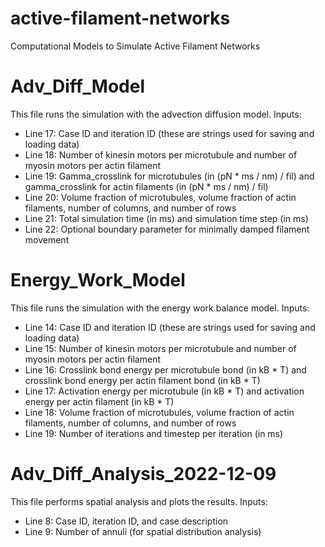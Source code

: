 # active-filament-networks
Computational Models to Simulate Active Filament Networks

# Adv_Diff_Model
This file runs the simulation with the advection diffusion model.
Inputs:
- Line 17: Case ID and iteration ID (these are strings used for saving and loading data)
- Line 18: Number of kinesin motors per microtubule and number of myosin motors per actin filament
- Line 19: Gamma_crosslink for microtubules (in (pN * ms / nm) / fil) and gamma_crosslink for actin filaments (in (pN * ms / nm) / fil)
- Line 20: Volume fraction of microtubules, volume fraction of actin filaments, number of columns, and number of rows
- Line 21: Total simulation time (in ms) and simulation time step (in ms)
- Line 22: Optional boundary parameter for minimally damped filament movement

# Energy_Work_Model
This file runs the simulation with the energy work balance model.
Inputs:
- Line 14: Case ID and iteration ID (these are strings used for saving and loading data)
- Line 15: Number of kinesin motors per microtubule and number of myosin motors per actin filament
- Line 16: Crosslink bond energy per microtubule bond (in kB * T) and crosslink bond energy per actin filament bond (in kB * T)
- Line 17: Activation energy per microtubule (in kB * T) and activation energy per actin filament (in kB * T)
- Line 18: Volume fraction of microtubules, volume fraction of actin filaments, number of columns, and number of rows
- Line 19: Number of iterations and timestep per iteration (in ms)

# Adv_Diff_Analysis_2022-12-09
This file performs spatial analysis and plots the results.
Inputs:
- Line 8: Case ID, iteration ID, and case description
- Line 9: Number of annuli (for spatial distribution analysis)

